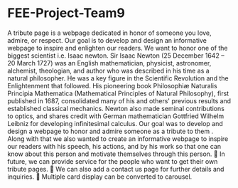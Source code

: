 # FEE-Project-Team9
A tribute page is a webpage dedicated in honor of someone you love, admire, or respect.
Our goal is to develop and design an informative webpage to inspire and enlighten our readers.
We want to honor one of the biggest scientist i.e. Isaac newton.
Sir Isaac Newton  (25 December 1642 – 20 March 1727) was an English mathematician, physicist, astronomer, alchemist, theologian, and author who was described in his time as a natural philosopher. He was a key figure in the Scientific Revolution and the Enlightenment that followed. His pioneering book Philosophiæ Naturalis Principia Mathematica (Mathematical Principles of Natural Philosophy), first published in 1687, consolidated many of his and others' previous results and established classical mechanics. Newton also made seminal contributions to optics, and shares credit with German mathematician Gottfried Wilhelm Leibniz for developing infinitesimal calculus.
Our goal was to develop and design a webpage to honor and admire someone as a tribute to them . Along with that we also wanted to create an informative webpage to inspire our readers with his speech, his actions, and by his work so that one can know about this person and motivate themselves through this person.
	In future, we can provide service for the people who want to get their own tribute pages.
	We can also add a contact us page for further details and inquiries.
	Multiple card display can be converted to carousel.
